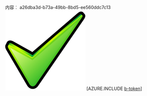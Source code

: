内容︰ a26dba3d-b73a-49bb-8bd5-ee560ddc7c13![图像](dc38347e-4d66-412e-a13a-7d89de5b4fe7.png)
[AZURE.INCLUDE [b-token](10b6649d-da92-4d78-93dd-5b5a9e01feed.md)]
